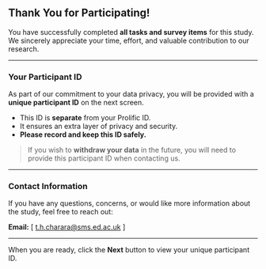 ## Thank You for Participating!

You have successfully completed **all tasks and survey items** for this study.  
We sincerely appreciate your time, effort, and valuable contribution to our research.

---

### Your Participant ID

As part of our commitment to your data privacy, you will be provided with a **unique participant ID** on the next screen.

- This ID is **separate** from your Prolific ID.
- It ensures an extra layer of privacy and security.
- **Please record and keep this ID safely.**

> If you wish to **withdraw your data** in the future, you will need to provide this participant ID when contacting us.

---

### Contact Information

If you have any questions, concerns, or would like more information about the study, feel free to reach out:

**Email:** [ t.h.charara@sms.ed.ac.uk ]

---

When you are ready, click the **Next** button to view your unique participant ID.
